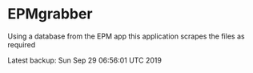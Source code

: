 # EPMgrabber
Using a database from the EPM app this application scrapes the files as required


Latest backup: Sun Sep 29 06:56:01 UTC 2019
